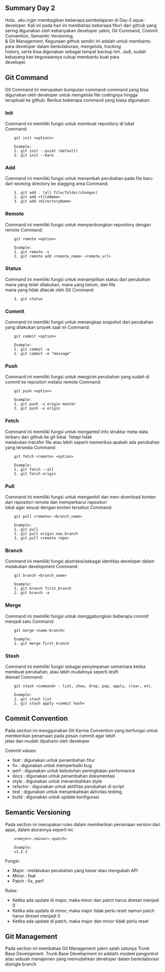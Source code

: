 ## Summary Day 2

Hola.. aku ingin membagikan beberapa pembelajaran di Day-2 aqua-developer. Kali ini pada hari ini membahas beberapa fitur\ 
dari github yang sering digunakan oleh kebanyakan developer yakni, Git Command, Commit Convention, Semantic Versioning, \
& Git Management. Kegunaan github sendiri ini adalah untuk membantu para developer dalam berkolaborasi, mengelola, tracking\
history, serta bisa digunakan sebagai tempat backup loh. Jadi, sudah kebayang kan kegunaannya cukup membantu buat para\
developer.

## Git Command

Git Command ini merupakan kumpulan command-command yang bisa digunakan oleh developer untuk mengelola file codingnya hingga\
terupload ke github. Berikut beberapa command yang biasa digunakan:

### **Init** 

Command ini memiliki fungsi untuk membuat repository di lokal  
Command: 
```
    git init <options>
    
    Example:
    1. git init --quiet (default)
    2. git init --bare
```

### **Add** 

Command ini memiliki fungsi untuk menambah perubahan pada file baru dari working directory ke stagging area
Command: 
```
    1. git add . (all file/folder/changes)
    2. git add <fileName>
    3. git add <directoryName>
```

### **Remote** 

Command ini memiliki fungsi untuk menyambungkan repository dengan remote
Command: 
```
    git remote <option>

    Example:
    1. git remote -v 
    2. git remote add <remote_name> <remote_url>
```

### **Status** 

Command ini memiliki fungsi untuk menampilkan status dari perubahan mana yang telah dilakukan, mana yang belum, dan file\
mana yang tidak dilacak oleh Git
Command: 
```
    1. git status
```

### **Commit** 

Command ini memiliki fungsi untuk menangkap snapshot dari perubahan yang dilakukan proyek saat ini
Command: 
```
    git commit <option>

    Example: 
    1. git commit -a
    2. git commit -m "message"
```

### **Push** 

Command ini memiliki fungsi untuk mengirim perubahan yang sudah di commit ke repositori melalui remote
Command: 
```
    git push <option>

    Example: 
    1. git push -u origin master
    2. git push -u origin 
```

### **Fetch** 

Command ini memiliki fungsi untuk mengambil info struktur meta-data terbaru dari github ke git lokal. Tetapi tidak\
melakukan transfer file atau lebih seperti memeriksa apakah ada perubahan yang tersedia
Command: 
```
    git fetch <remote> <option>

    Example: 
    1. git fetch --all
    2. git fetch origin
```

### **Pull** 

Command ini memiliki fungsi untuk mengambil dan men-download konten dari repositori remote dan  memperbarui repositori\
lokal agar sesuai dengan konten tersebut
Command: 
```
    git pull <remote> <branch_name>

    Example:
    1. git pull 
    2. git pull origin new_branch 
    3. git pull <remote repo>
```

### **Branch** 

Command ini memiliki fungsi abstraksi/sebagai identitas developer dalam melakukan development
Command: 
```
    git branch <branch_name>
    
    Example:
    1. git branch first_branch
    2. git branch -a
```

### **Merge** 

Command ini memiliki fungsi untuk menggabungkan beberapa commit menjadi satu
Command: 
```
    git merge <name-branch>

    Example:
    1. git merge first_branch
```

### **Stash** 

Command ini memiliki fungsi sebagai penyimpanan sementara ketika membuat perubahan, atau lebih mudahnya seperti draft\
diemail
Command: 
```
    git stash <command> - list, show, drop, pop, apply, clear, etc.

    Example: 
    1. git stash list 
    2. git stash apply <commit hash> 
```

## Commit Convention

Pada section ini menggunakan Git Karma Convention yang berfungsi untuk memberikan penamaan pada pesan commit agar lebih\
jelas dan mudah dipahami oleh developer

Commit values:
- feat     : digunakan untuk penambahan fitur
- fix      : digunakan untuk memperbaiki bug
- perf     : digunakan untuk kebutuhan peningkatan performance
- docs     : digunakan untuk penambahan dokumentasi
- style    : digunakan untuk menambahkan style
- refactor : digunakan untuk aktifitas perubahan di script
- test     : digunakan untuk menambahkan aktivitas testing
- build    : digunakan untuk update konfigurasi

## Semantic Versioning

Pada section ini merupakan rules dalam memberikan penamaan version dari apps, dalam aturannya seperti ini:

```
    v<major>.<minor>.<patch>

    Example:
    v1.2.3
```

Fungsi:
- Major : melakukan perubahan yang besar atau mengubah API
- Minor : feat
- Patch : fix, perf

Rules:
- Ketika ada update di major, maka minor dan patch harus direset menjadi 0
- Ketika ada update di minor, maka major tidak perlu reset namun patch harus direset menjadi 0
- Ketika ada update di patch, maka major dan minor tidak perlu reset 

## Git Management

Pada section ini membahas Git Management yakni salah satunya Trunk Base Development. Trunk Base Development ini adalah\ 
modeel pengontrol atau sebuah manajemen yang memudahkan developer dalam berkolaborasi disingle branch